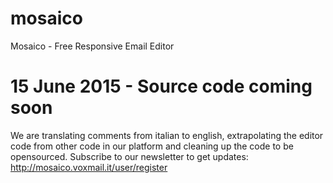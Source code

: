 # mosaico
Mosaico - Free Responsive Email Editor

# 15 June 2015 - Source code coming soon
We are translating comments from italian to english, extrapolating  the editor code from other code in our platform and cleaning up the code to be opensourced. Subscribe to our newsletter to get updates: http://mosaico.voxmail.it/user/register
